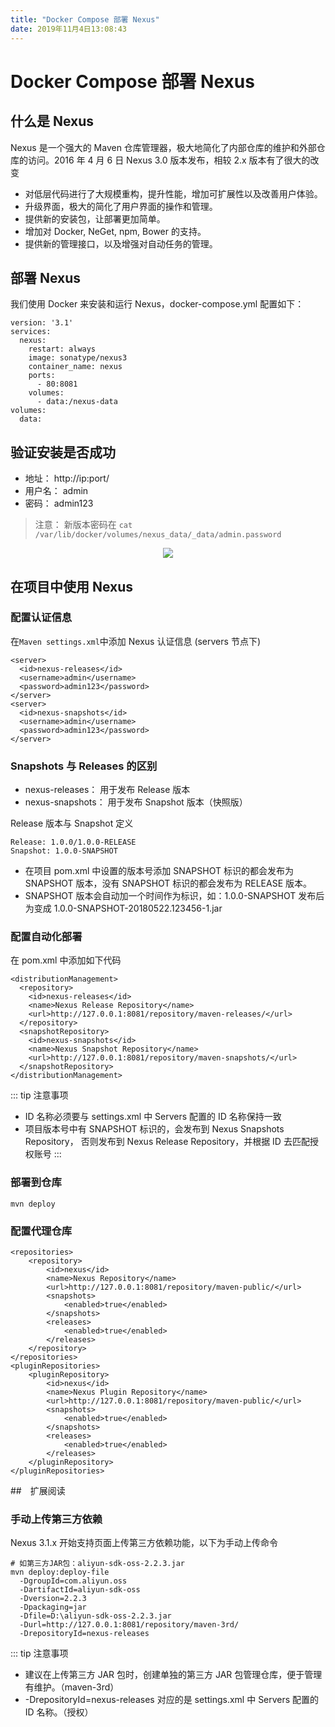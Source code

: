 ```yaml
---
title: "Docker Compose 部署 Nexus"
date: 2019年11月4日13:08:43
---
```

# Docker Compose 部署 Nexus
## 什么是 Nexus
Nexus 是一个强大的 Maven 仓库管理器，极大地简化了内部仓库的维护和外部仓库的访问。2016 年 4 月 6 日 Nexus 3.0 版本发布，相较 2.x 版本有了很大的改变
- 对低层代码进行了大规模重构，提升性能，增加可扩展性以及改善用户体验。
- 升级界面，极大的简化了用户界面的操作和管理。
- 提供新的安装包，让部署更加简单。
- 增加对 Docker, NeGet, npm, Bower 的支持。
- 提供新的管理接口，以及增强对自动任务的管理。

## 部署 Nexus
我们使用 Docker 来安装和运行 Nexus，docker-compose.yml 配置如下：
```
version: '3.1'
services:
  nexus:
    restart: always
    image: sonatype/nexus3
    container_name: nexus
    ports:
      - 80:8081
    volumes:
      - data:/nexus-data
volumes:
  data:
```
## 验证安装是否成功
- 地址： http://ip:port/
- 用户名： admin
- 密码： admin123

> 注意： 新版本密码在 `cat /var/lib/docker/volumes/nexus_data/_data/admin.password`

<div align="center">
<img src="http://ww1.sinaimg.cn/large/007Rnr4nly1g8lx5e3ge8j31h80jldhn.jpg">
</div>

## 在项目中使用 Nexus
### 配置认证信息
在` Maven settings.xml `中添加 Nexus 认证信息 (servers 节点下)
```
<server>
  <id>nexus-releases</id>
  <username>admin</username>
  <password>admin123</password>
</server>
<server>
  <id>nexus-snapshots</id>
  <username>admin</username>
  <password>admin123</password>
</server>
```

### Snapshots 与 Releases 的区别
- nexus-releases： 用于发布 Release 版本
- nexus-snapshots： 用于发布 Snapshot 版本（快照版）

Release 版本与 Snapshot 定义
```
Release: 1.0.0/1.0.0-RELEASE
Snapshot: 1.0.0-SNAPSHOT
```
- 在项目 pom.xml 中设置的版本号添加 SNAPSHOT 标识的都会发布为 SNAPSHOT 版本，没有 SNAPSHOT 标识的都会发布为 RELEASE 版本。
- SNAPSHOT 版本会自动加一个时间作为标识，如：1.0.0-SNAPSHOT 发布后为变成 1.0.0-SNAPSHOT-20180522.123456-1.jar

### 配置自动化部署
在 pom.xml 中添加如下代码
```
<distributionManagement>  
  <repository>  
    <id>nexus-releases</id>  
    <name>Nexus Release Repository</name>  
    <url>http://127.0.0.1:8081/repository/maven-releases/</url>  
  </repository>  
  <snapshotRepository>  
    <id>nexus-snapshots</id>  
    <name>Nexus Snapshot Repository</name>  
    <url>http://127.0.0.1:8081/repository/maven-snapshots/</url>  
  </snapshotRepository>  
</distributionManagement> 
```

::: tip 注意事项
- ID 名称必须要与 settings.xml 中 Servers 配置的 ID 名称保持一致
- 项目版本号中有 SNAPSHOT 标识的，会发布到 Nexus Snapshots Repository， 否则发布到 Nexus Release Repository，并根据 ID 去匹配授权账号
:::

### 部署到仓库
```
mvn deploy
```
### 配置代理仓库
```
<repositories>
    <repository>
        <id>nexus</id>
        <name>Nexus Repository</name>
        <url>http://127.0.0.1:8081/repository/maven-public/</url>
        <snapshots>
            <enabled>true</enabled>
        </snapshots>
        <releases>
            <enabled>true</enabled>
        </releases>
    </repository>
</repositories>
<pluginRepositories>
    <pluginRepository>
        <id>nexus</id>
        <name>Nexus Plugin Repository</name>
        <url>http://127.0.0.1:8081/repository/maven-public/</url>
        <snapshots>
            <enabled>true</enabled>
        </snapshots>
        <releases>
            <enabled>true</enabled>
        </releases>
    </pluginRepository>
</pluginRepositories>
```

##　扩展阅读
### 手动上传第三方依赖
Nexus 3.1.x 开始支持页面上传第三方依赖功能，以下为手动上传命令
```
# 如第三方JAR包：aliyun-sdk-oss-2.2.3.jar
mvn deploy:deploy-file 
  -DgroupId=com.aliyun.oss 
  -DartifactId=aliyun-sdk-oss 
  -Dversion=2.2.3 
  -Dpackaging=jar 
  -Dfile=D:\aliyun-sdk-oss-2.2.3.jar 
  -Durl=http://127.0.0.1:8081/repository/maven-3rd/ 
  -DrepositoryId=nexus-releases
```

::: tip 注意事项
- 建议在上传第三方 JAR 包时，创建单独的第三方 JAR 包管理仓库，便于管理有维护。（maven-3rd）
- -DrepositoryId=nexus-releases 对应的是 settings.xml 中 Servers 配置的 ID 名称。（授权）